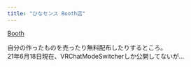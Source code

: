 ```yaml
---
title: "ひなセンス Booth店"
---
```


[Booth](https://islakioriy.booth.pm/)

自分の作ったものを売ったり無料配布したりするところ。<br>
21年6月18日現在、VRChatModeSwitcherしか公開してないが...